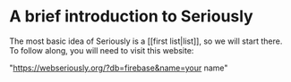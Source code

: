 # A brief introduction to Seriously

The most basic idea of Seriously is a [[first list|list]], so we will start there. To follow along, you will need to visit this website:

"https://webseriously.org/?db=firebase&name=your name"